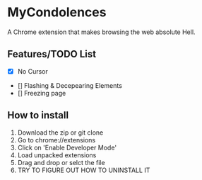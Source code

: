 # MyCondolences
A Chrome extension that makes browsing the web absolute Hell.

## Features/TODO List
- [x] No Cursor
- [] Flashing & Decepearing Elements
- [] Freezing page

## How to install

1. Download the zip or git clone
2. Go to chrome://extensions
2. Click on 'Enable Developer Mode'
3. Load unpacked extensions
4. Drag and drop or selct the file
5. TRY TO FIGURE OUT HOW TO UNINSTALL IT
